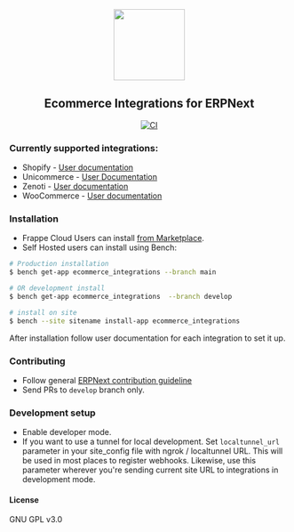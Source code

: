 <div align="center">
    <img src="https://frappecloud.com/files/ERPNext%20-%20Ecommerce%20Integrations.png" height="128">
    <h2>Ecommerce Integrations for ERPNext</h2>

[![CI](https://github.com/frappe/ecommerce_integrations/actions/workflows/ci.yml/badge.svg)](https://github.com/frappe/ecommerce_integrations/actions/workflows/ci.yml)
  
</div>

### Currently supported integrations:

- Shopify - [User documentation](https://docs.erpnext.com/docs/v13/user/manual/en/erpnext_integration/shopify_integration)
- Unicommerce - [User Documentation](https://docs.erpnext.com/docs/v13/user/manual/en/erpnext_integration/unicommerce_integration)
- Zenoti - [User documentation](https://docs.erpnext.com/docs/v13/user/manual/en/erpnext_integration/zenoti_integration)
- WooCommerce - [User documentation](https://docs.erpnext.com/docs/v13/user/manual/en/erpnext_integration/woocommerce_integration)
### Installation

- Frappe Cloud Users can install [from Marketplace](https://frappecloud.com/marketplace/apps/ecommerce-integrations).
- Self Hosted users can install using Bench:

```bash
# Production installation
$ bench get-app ecommerce_integrations --branch main

# OR development install
$ bench get-app ecommerce_integrations  --branch develop

# install on site
$ bench --site sitename install-app ecommerce_integrations
```

After installation follow user documentation for each integration to set it up.

### Contributing

- Follow general [ERPNext contribution guideline](https://github.com/frappe/erpnext/wiki/Contribution-Guidelines)
- Send PRs to `develop` branch only.

### Development setup

- Enable developer mode.
- If you want to use a tunnel for local development. Set `localtunnel_url` parameter in your site_config file with ngrok / localtunnel URL. This will be used in most places to register webhooks. Likewise, use this parameter wherever you're sending current site URL to integrations in development mode.


#### License

GNU GPL v3.0

